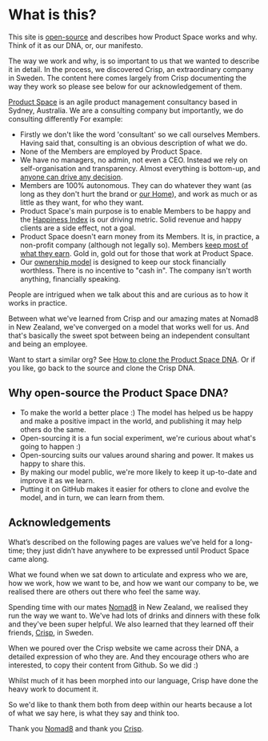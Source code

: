 What is this?
=============

This site is [open-source](http://en.wikipedia.org/wiki/Open_source) and  describes how Product Space works and why. Think of it as our DNA, or, our manifesto.

The way we work and why, is so important to us that we wanted to describe it in detail. In the process, we discovered Crisp, an extraordinary company in Sweden. The content here comes largely from Crisp documenting the way they work so please see below for our acknowledgement of them. 

[Product Space](https://www.theproductspace.com) is an agile product management consultancy based in Sydney, Australia. We are a consulting company but importantly, we do consulting differently
For example:

-   Firstly we don't like the word 'consultant' so we call ourselves Members. Having said that, consulting is an obvious description of what we do.
- None of the Members are employed by Product Space.
-   We have no managers, no admin, not even a CEO. Instead we rely on self-organisation and transparency. Almost everything is bottom-up, and [anyone can drive any decision](decisions.html).
-   Members are 100% autonomous. They can do whatever they want (as long as they don't hurt the brand or [our Home](what-is-productspace.html)), and work as much or as little as they want, for who they want.
-   Product Space's main purpose is to enable Members to be happy and the [Happiness Index](happiness-index.html) is our driving metric. Solid revenue and happy clients are a side effect, not a goal.
-   Product Space doesn't earn money from its Members. It is, in practice, a non-profit company (although not legally so). Members [keep most of what they earn](economic-model.html). Gold in, gold out for those that work at Product Space.
-   Our [ownership model](ownership-model.html) is designed to keep our stock financially worthless. There is no incentive to "cash in". The company isn't worth anything, financially speaking. 


People are intrigued when we talk about this and are curious as to how it works in practice. 

Between what we've learned from Crisp and our amazing mates at Nomad8 in New Zealand, we've converged on a model that works well for us. And that's basically the sweet spot between being an independent consultant and being an employee. 

Want to start a similar org? See [How to clone the Product Space DNA](how-to-copy.html). Or if you like, go back to the source and clone the Crisp DNA.

Why open-source the Product Space DNA?
------------------------------

-   To make the world a better place :) The model has helped us be happy and make a positive impact in the world, and publishing it may help others do the same.
-   Open-sourcing it is a fun social experiment, we're curious about what's going to happen :)
- Open-sourcing suits our values around sharing and power. It makes us happy to share this.
-   By making our model public, we're more likely to keep it up-to-date and improve it as we learn.
-   Putting it on GitHub makes it easier for others to clone and evolve the model, and in turn, we can learn from them.

Acknowledgements
------------------------------

What’s described on the following pages are values we’ve held for a long-time; they just didn’t have anywhere to be expressed until Product Space came along.

What we found when we sat down to articulate and express who we are, how we work, how we want to be, and how we want our company to be, we realised there are others out there who feel the same way. 

Spending time with our mates [Nomad8](https://www.noamd8.com) in New Zealand, we realised they run the way we want to. We've had lots of drinks and dinners with these folk and they've been super helpful. We also learned that they learned off their friends, [Crisp](https://www.crisp.se), in Sweden. 

When we poured over the Crisp website we came across their DNA, a detailed expression of who they are. And they encourage others who are interested, to copy their content from Github. So we did :) 

Whilst much of it has been morphed into our language, Crisp have done the heavy work to document it.

So we'd like to thank them both from deep within our hearts because a lot of what we say here, is what they say and think too.

Thank you [Nomad8](https://www.noamd8.com) and thank you [Crisp](https://www.crisp.se).

